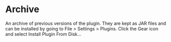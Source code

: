 # Archive
An archive of previous versions of the plugin. They are kept as JAR files and
can be installed by going to File > Settings > Plugins. Click the Gear icon and
select Install Plugin From Disk...
